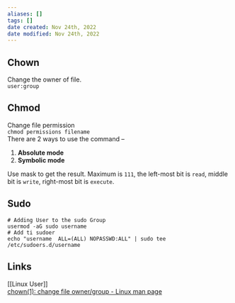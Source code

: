 ```yaml
---
aliases: []
tags: []
date created: Nov 24th, 2022
date modified: Nov 24th, 2022
---
```


## Chown
Change the owner of file.  
`user:group`

## Chmod
Change file permission  
`chmod permissions filename`  
There are 2 ways to use the command –
1. **Absolute mode**
2. **Symbolic mode**

Use mask to get the result. Maximum is `111`, the left-most bit is `read`, middle bit is `write`, right-most bit is `execute`.

## Sudo
```shell
# Adding User to the sudo Group
usermod -aG sudo username
# Add ti sudoer
echo "username  ALL=(ALL) NOPASSWD:ALL" | sudo tee /etc/sudoers.d/username
```

## Links
[[Linux User]]  
[chown(1): change file owner/group - Linux man page](https://linux.die.net/man/1/chown)